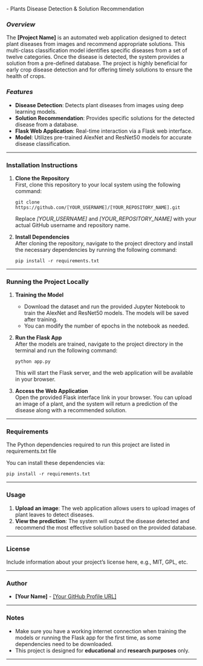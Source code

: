 </strong> - Plants Disease Detection & Solution Recommendation

### <em>Overview</em>
The <strong>[Project Name]</strong> is an automated web application designed to detect plant diseases from images and recommend appropriate solutions. This multi-class classification model identifies specific diseases from a set of twelve categories. Once the disease is detected, the system provides a solution from a pre-defined database. The project is highly beneficial for early crop disease detection and for offering timely solutions to ensure the health of crops.

### <em>Features</em>
<ul>
    <li><strong>Disease Detection</strong>: Detects plant diseases from images using deep learning models.</li>
    <li><strong>Solution Recommendation</strong>: Provides specific solutions for the detected disease from a database.</li>
    <li><strong>Flask Web Application</strong>: Real-time interaction via a Flask web interface.</li>
    <li><strong>Model</strong>: Utilizes pre-trained AlexNet and ResNet50 models for accurate disease classification.</li>
</ul>

---

### <strong>Installation Instructions</strong>

1. <strong>Clone the Repository</strong><br>
   First, clone this repository to your local system using the following command:
   <pre><code>git clone https://github.com/[YOUR_USERNAME]/[YOUR_REPOSITORY_NAME].git</code></pre>
   Replace <em>[YOUR_USERNAME]</em> and <em>[YOUR_REPOSITORY_NAME]</em> with your actual GitHub username and repository name.

2. <strong>Install Dependencies</strong><br>
   After cloning the repository, navigate to the project directory and install the necessary dependencies by running the following command:
   <pre><code>pip install -r requirements.txt</code></pre>

---

### <strong>Running the Project Locally</strong>

1. <strong>Training the Model</strong><br>
   - Download the dataset and run the provided Jupyter Notebook to train the AlexNet and ResNet50 models. The models will be saved after training.
   - You can modify the number of epochs in the notebook as needed.

2. <strong>Run the Flask App</strong><br>
   After the models are trained, navigate to the project directory in the terminal and run the following command:
   <pre><code>python app.py</code></pre>
   This will start the Flask server, and the web application will be available in your browser.

3. <strong>Access the Web Application</strong><br>
   Open the provided Flask interface link in your browser. You can upload an image of a plant, and the system will return a prediction of the disease along with a recommended solution.

---

### <strong>Requirements</strong>

The Python dependencies required to run this project are listed in requirements.txt file 

You can install these dependencies via:
<pre><code>pip install -r requirements.txt</code></pre>

---

### <strong>Usage</strong>

1. <strong>Upload an image</strong>: The web application allows users to upload images of plant leaves to detect diseases.
2. <strong>View the prediction</strong>: The system will output the disease detected and recommend the most effective solution based on the provided database.

---

### <strong>License</strong>

Include information about your project’s license here, e.g., MIT, GPL, etc.

---

### <strong>Author</strong>

- <strong>[Your Name]</strong> - <a href="[Your GitHub Profile URL]">[Your GitHub Profile URL]</a>

---

### <strong>Notes</strong>

<ul>
    <li>Make sure you have a working internet connection when training the models or running the Flask app for the first time, as some dependencies need to be downloaded.</li>
    <li>This project is designed for <strong>educational</strong> and <strong>research purposes</strong> only.</li>
</ul>

---

